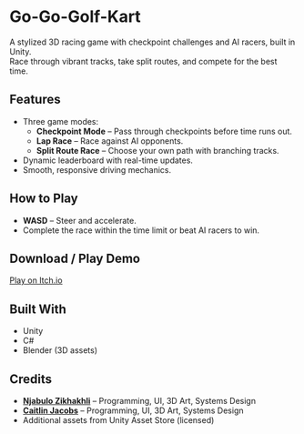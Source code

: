# Go-Go-Golf-Kart
A stylized 3D racing game with checkpoint challenges and AI racers, built in Unity.  
Race through vibrant tracks, take split routes, and compete for the best time.

## Features
- Three game modes:
  - **Checkpoint Mode** – Pass through checkpoints before time runs out.
  - **Lap Race** – Race against AI opponents.
  - **Split Route Race** – Choose your own path with branching tracks.
- Dynamic leaderboard with real-time updates.
- Smooth, responsive driving mechanics.

## How to Play
- **WASD** – Steer and accelerate.
- Complete the race within the time limit or beat AI racers to win.

## Download / Play Demo
[Play on Itch.io](https://kaikoyato.itch.io/go-go-golf-kart)

## Built With
- Unity
- C#
- Blender (3D assets)

## Credits
- **[Njabulo Zikhakhli](https://www.linkedin.com/in/njabulo-zikhali-b84b26321)** – Programming, UI, 3D Art, Systems Design 
- **[Caitlin Jacobs](https://www.linkedin.com/in/caitlin-andrea-jacobs-39bb122b1)** – Programming, UI, 3D Art, Systems Design 
- Additional assets from Unity Asset Store (licensed)
